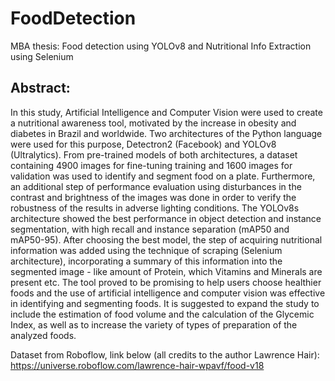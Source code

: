 # FoodDetection
MBA thesis: Food detection using YOLOv8 and Nutritional Info Extraction using Selenium

## Abstract:
In this study, Artificial Intelligence and Computer Vision were used to create a nutritional awareness tool, motivated by the increase in obesity and diabetes in Brazil and worldwide. Two architectures of the Python language were used for this purpose, Detectron2 (Facebook) and YOLOv8 (Ultralytics). From pre-trained models of both architectures, a dataset containing 4900 images for fine-tuning training and 1600 images for validation was used to identify and segment food on a plate. Furthermore, an additional step of performance evaluation using disturbances in the contrast and brightness of the images was done in order to verify the robustness of the results in adverse lighting conditions. The YOLOv8s architecture showed the best performance in object detection and instance segmentation, with high recall and instance separation (mAP50 and mAP50-95). After choosing the best model, the step of acquiring nutritional information was added using the technique of scraping (Selenium architecture), incorporating a summary of this information into the segmented image - like amount of Protein, which Vitamins and Minerals are present etc. The tool proved to be promising to help users choose healthier foods and the use of artificial intelligence and computer vision was effective in identifying and segmenting foods. It is suggested to expand the study to include the estimation of food volume and the calculation of the Glycemic Index, as well as to increase the variety of types of preparation of the analyzed foods.

Dataset from Roboflow, link below (all credits to the author Lawrence Hair):
<https://universe.roboflow.com/lawrence-hair-wpavf/food-v18>


